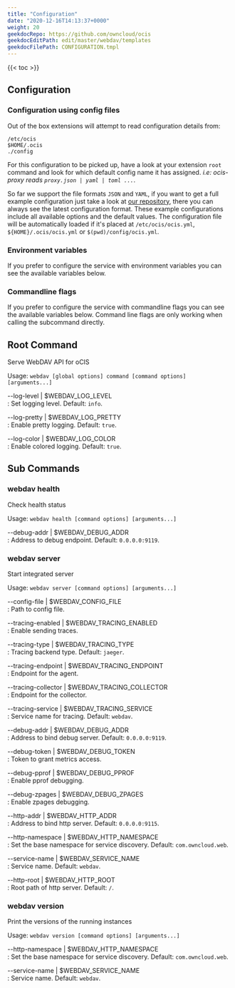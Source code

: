 ```yaml
---
title: "Configuration"
date: "2020-12-16T14:13:37+0000"
weight: 20
geekdocRepo: https://github.com/owncloud/ocis
geekdocEditPath: edit/master/webdav/templates
geekdocFilePath: CONFIGURATION.tmpl
---
```


{{< toc >}}

## Configuration

### Configuration using config files

Out of the box extensions will attempt to read configuration details from:

```console
/etc/ocis
$HOME/.ocis
./config
```

For this configuration to be picked up, have a look at your extension `root` command and look for which default config name it has assigned. *i.e: ocis-proxy reads `proxy.json | yaml | toml ...`*.

So far we support the file formats `JSON` and `YAML`, if you want to get a full example configuration just take a look at [our repository](https://github.com/owncloud/ocis/tree/master/config), there you can always see the latest configuration format. These example configurations include all available options and the default values. The configuration file will be automatically loaded if it's placed at `/etc/ocis/ocis.yml`, `${HOME}/.ocis/ocis.yml` or `$(pwd)/config/ocis.yml`.

### Environment variables

If you prefer to configure the service with environment variables you can see the available variables below.

### Commandline flags

If you prefer to configure the service with commandline flags you can see the available variables below. Command line flags are only working when calling the subcommand directly.

## Root Command

Serve WebDAV API for oCIS

Usage: `webdav [global options] command [command options] [arguments...]`

--log-level | $WEBDAV_LOG_LEVEL  
: Set logging level. Default: `info`.

--log-pretty | $WEBDAV_LOG_PRETTY  
: Enable pretty logging. Default: `true`.

--log-color | $WEBDAV_LOG_COLOR  
: Enable colored logging. Default: `true`.

## Sub Commands

### webdav health

Check health status

Usage: `webdav health [command options] [arguments...]`

--debug-addr | $WEBDAV_DEBUG_ADDR  
: Address to debug endpoint. Default: `0.0.0.0:9119`.

### webdav server

Start integrated server

Usage: `webdav server [command options] [arguments...]`

--config-file | $WEBDAV_CONFIG_FILE  
: Path to config file.

--tracing-enabled | $WEBDAV_TRACING_ENABLED  
: Enable sending traces.

--tracing-type | $WEBDAV_TRACING_TYPE  
: Tracing backend type. Default: `jaeger`.

--tracing-endpoint | $WEBDAV_TRACING_ENDPOINT  
: Endpoint for the agent.

--tracing-collector | $WEBDAV_TRACING_COLLECTOR  
: Endpoint for the collector.

--tracing-service | $WEBDAV_TRACING_SERVICE  
: Service name for tracing. Default: `webdav`.

--debug-addr | $WEBDAV_DEBUG_ADDR  
: Address to bind debug server. Default: `0.0.0.0:9119`.

--debug-token | $WEBDAV_DEBUG_TOKEN  
: Token to grant metrics access.

--debug-pprof | $WEBDAV_DEBUG_PPROF  
: Enable pprof debugging.

--debug-zpages | $WEBDAV_DEBUG_ZPAGES  
: Enable zpages debugging.

--http-addr | $WEBDAV_HTTP_ADDR  
: Address to bind http server. Default: `0.0.0.0:9115`.

--http-namespace | $WEBDAV_HTTP_NAMESPACE  
: Set the base namespace for service discovery. Default: `com.owncloud.web`.

--service-name | $WEBDAV_SERVICE_NAME  
: Service name. Default: `webdav`.

--http-root | $WEBDAV_HTTP_ROOT  
: Root path of http server. Default: `/`.

### webdav version

Print the versions of the running instances

Usage: `webdav version [command options] [arguments...]`

--http-namespace | $WEBDAV_HTTP_NAMESPACE  
: Set the base namespace for service discovery. Default: `com.owncloud.web`.

--service-name | $WEBDAV_SERVICE_NAME  
: Service name. Default: `webdav`.


